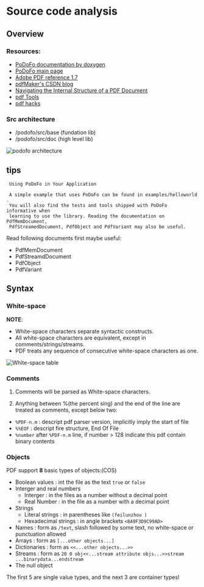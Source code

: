 Source code analysis
====================

## Overview

### Resources:

* [PoDoFo documentation by doxygen](http://podofo.sourceforge.net/doc/html/index.html)
* [PoDoFo main page](http://podofo.sourceforge.net/)
* [Adobe PDF reference 1.7](https://www.google.com.hk/url?sa=t&rct=j&q=&esrc=s&source=web&cd=2&ved=0CC8QFjAB&url=http%3a%2f%2fwww%2eadobe%2ecom%2fdevnet%2facrobat%2fpdfs%2fpdf_reference_1-7%2epdf&ei=a3BvUvvXCcPPkwXA2YHoCw&usg=AFQjCNEEdHsq4jtVJroKeIYgRe8SVbhmfQ)
* [pdfMaker's CSDN blog](http://blog.csdn.net/pdfmaker/article/category/137486)
* [Navigating the Internal Structure of a PDF Document](http://www.planetpdf.com/developer/article.asp?ContentID=navigating_the_internal_struct&page=0)
* [pdf Tools](http://blog.didierstevens.com/programs/pdf-tools/)
* [pdf hacks](http://pdfhacks.wordpress.com/category/linux/)

### Src architecture

* /podofo/src/base (fundation lib)
* /podofo/src/doc (high level lib)

![podofo architecture](https://raw.github.com/Universefei/podofomemo/master/src/feifigure/podofo_architecture.png)


## tips

```
 Using PoDoFo in Your Application

 A simple example that uses PoDoFo can be found in examples/helloworld . 
 You will also find the tests and tools shipped with PoDoFo informative when 
 learning to use the library. Reading the documentation on PdfMemDocument, 
 PdfStreamedDocument, PdfObject and PdfVariant may also be useful.

```
 
 Read following documents first maybe useful:
 
 * PdfMemDocument
 * PdfStreamdDocument
 * PdfObject
 * PdfVariant


## Syntax

### White-space

**NOTE**:

- White-space characters separate syntactic constructs.
- All white-space characters are equivalent, except in comments/strings/streams.
- PDF treats any sequence of consecutive white-space characters as one.

![White-space table](https://raw.github.com/Universefei/podofomemo/master/src/feifigure/whitespace.png)

### Comments

1. Comments will be parsed as White-space characters.
 
2. Anything between %(the percent sing) and the end of the line are treated as
   comments, except below two:

- `%PDF-n.m` : descript pdf parser version, implicitly imply the start of file
- `%%EOF`    : descript fire structure, End Of File
- `%number` after `%PDF-n.m` line, if number > 128 indicate this pdf contain binary contents

### Objects

PDF support **8** basic types of objects:(COS)

- Boolean values : int the file as the text `true` or `false`
- Interger and real numbers
	- Interger : in the files as a number without a decimal point
	- Real Number : in the file as a number with a decimal point
- Strings
	- Literal strings : in parentheses like  `(feilunzhou )`
	- Hexadecimal strings : in angle brackets `<8A9F3D9C99AD>`
- Names : form as `/text`, slash followed by some text, no white-space or punctuation allowed
- Arrays : form as `[...other objects...]`
- Dictionaries : form as `<<...other objects...>>`
- Streams : form as `20 0 obj<<...stream attribute objs...>>stream ...binarydata...endstream`
- The null object

The first 5 are single value types, and the next 3 are container types!



